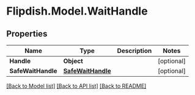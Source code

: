# Flipdish.Model.WaitHandle
## Properties

Name | Type | Description | Notes
------------ | ------------- | ------------- | -------------
**Handle** | **Object** |  | [optional] 
**SafeWaitHandle** | [**SafeWaitHandle**](SafeWaitHandle.md) |  | [optional] 

[[Back to Model list]](../README.md#documentation-for-models) [[Back to API list]](../README.md#documentation-for-api-endpoints) [[Back to README]](../README.md)

